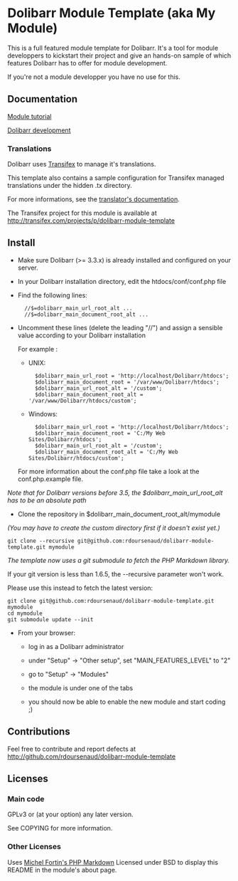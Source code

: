 Dolibarr Module Template (aka My Module)
========================================

This is a full featured module template for Dolibarr.
It's a tool for module developpers to kickstart their project and give an hands-on sample of which features Dolibarr has to offer for module development.

If you're not a module developper you have no use for this.

Documentation
-------------

[Module tutorial](http://wiki.dolibarr.org/index.php/Module_development)

[Dolibarr development](http://wiki.dolibarr.org/index.php/Developer_documentation)

### Translations

Dolibarr uses [Transifex](http://transifex.com) to manage it's translations.

This template also contains a sample configuration for Transifex managed translations under the hidden .tx directory.

For more informations, see the [translator's documentation](http://wiki.dolibarr.org/index.php/Translator_documentation).

The Transifex project for this module is available at http://transifex.com/projects/p/dolibarr-module-template

Install
-------

- Make sure Dolibarr (>= 3.3.x) is already installed and configured on your server.

- In your Dolibarr installation directory, edit the htdocs/conf/conf.php file

- Find the following lines:

        //$=dolibarr_main_url_root_alt ...
        //$=dolibarr_main_document_root_alt ...

- Uncomment these lines (delete the leading "//") and assign a sensible value according to your Dolibarr installation

    For example :

    - UNIX:

            $dolibarr_main_url_root = 'http://localhost/Dolibarr/htdocs';
            $dolibarr_main_document_root = '/var/www/Dolibarr/htdocs';
            $dolibarr_main_url_root_alt = '/custom';
            $dolibarr_main_document_root_alt = '/var/www/Dolibarr/htdocs/custom';

    - Windows:

            $dolibarr_main_url_root = 'http://localhost/Dolibarr/htdocs';
            $dolibarr_main_document_root = 'C:/My Web Sites/Dolibarr/htdocs';
            $dolibarr_main_url_root_alt = '/custom';
            $dolibarr_main_document_root_alt = 'C:/My Web Sites/Dolibarr/htdocs/custom';

    For more information about the conf.php file take a look at the conf.php.example file.

*Note that for Dolibarr versions before 3.5, the $dolibarr\_main\_url\_root\_alt has to be an absolute path*

- Clone the repository in $dolibarr\_main\_document\_root\_alt/mymodule

*(You may have to create the custom directory first if it doesn't exist yet.)*

    git clone --recursive git@github.com:rdoursenaud/dolibarr-module-template.git mymodule

*The template now uses a git submodule to fetch the PHP Markdown library.*

If your git version is less than 1.6.5, the --recursive parameter won't work.

Please use this instead to fetch the latest version:

    git clone git@github.com:rdoursenaud/dolibarr-module-template.git mymodule
    cd mymodule
    git submodule update --init

- From your browser:

    - log in as a Dolibarr administrator

    - under "Setup" -> "Other setup", set "MAIN\_FEATURES\_LEVEL" to "2"

    - go to "Setup" -> "Modules"

    - the module is under one of the tabs

    - you should now be able to enable the new module and start coding ;)

Contributions
-------------

Feel free to contribute and report defects at <http://github.com/rdoursenaud/dolibarr-module-template>

Licenses
--------

### Main code

GPLv3 or (at your option) any later version.

See COPYING for more information.

### Other Licenses

Uses [Michel Fortin's PHP Markdown](http://michelf.ca/projets/php-markdown/) Licensed under BSD to display this README in the module's about page.
